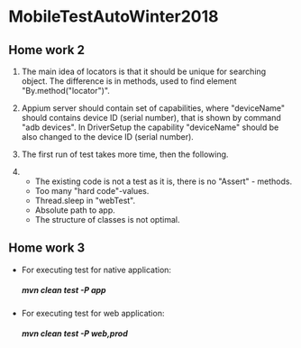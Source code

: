 # MobileTestAutoWinter2018

## Home work 2
1. The main idea of locators is that it should be unique for searching object.
The difference is in methods, used to find element "By.method("locator")".

2. Appium server should contain set of capabilities, where "deviceName" should contains device ID
(serial number), that is shown by command "adb devices". In DriverSetup the capability "deviceName" should be
also changed to the device ID (serial number).

3. The first run of test takes more time, then the following.

4.
   * The existing code is not a test as it is, there is no "Assert" - methods.
   * Too many "hard code"-values.
   * Thread.sleep in "webTest".
   * Absolute path to app.
   * The structure of classes is not optimal.
   
## Home work 3

* For executing test for native application:
   ##### mvn clean test -P app
* For executing test for web application:
   ##### mvn clean test -P web,prod

